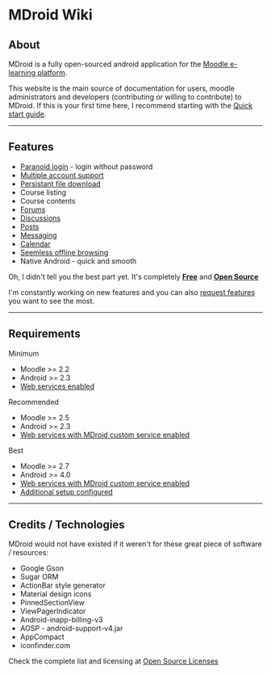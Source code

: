 MDroid Wiki
====

## About

MDroid is a fully open-sourced android application for the [Moodle e-learning platform](https://moodle.org/about/). 

This website is the main source of documentation for users, moodle administrators and developers (contributing or willing to contribute) to MDroid. If this is your first time here, I recommend starting with the [Quick start guide](first-time.md).

-------------------------

## Features

  * [Paranoid login](features.md#2._Paranoid_login) - login without password
  * [Multiple account support](features.md#1._Multiple_accounts)
  * [Persistant file download](features.md#3._Intelligent_file_download)
  * Course listing
  * Course contents
  * [Forums](features.md#9._Forums)
  * [Discussions](features.md#9._Forums)
  * [Posts](features.md#9._Forums)
  * [Messaging](features.md#5._Messaging)
  * [Calendar](features.md#4._Calender)
  * [Seemless offline browsing]()
  * Native Android - quick and smooth

Oh, I didn't tell you the best part yet. It's completely <b>[Free](play.google.com/store/apps/details?id=in.co.praveenkumar)</b> and <b>[Open Source](https://github.com/praveendath92/MDroid)</b>

I'm constantly working on new features and you can also [request features](features.md) you want to see the most.

--------------------------

## Requirements
  

Minimum
  
  * Moodle >= 2.2 
  * Android >= 2.3
  * [Web services enabled](simple-webservices-setup.md)

  
Recommended
  
  * Moodle >= 2.5
  * Android >= 2.3
  * [Web services with MDroid custom service enabled](advanced-webservices-setup.md)


Best
  
  * Moodle >= 2.7
  * Android >= 4.0
  * [Web services with MDroid custom service enabled](advanced-webservices-setup.md)
  * [Additional setup configured](additional-setup.md)

------------------------

## Credits / Technologies
MDroid would not have existed if it weren't for these great piece of software / resources:
 
  * Google Gson
  * Sugar ORM
  * ActionBar style generator
  * Material design icons
  * PinnedSectionView
  * ViewPagerIndicator
  * Android-inapp-billing-v3
  * AOSP - android-support-v4.jar
  * AppCompact
  * iconfinder.com

Check the complete list and licensing at [Open Source Licenses](opensource-licenses)
